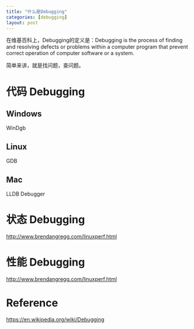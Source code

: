 ```yaml
---
title: "什么是Debugging"
categories: [debugging]
layout: post
---
```


在维基百科上，Debugging的定义是：Debugging is the process of finding and resolving defects or problems within a computer program that prevent correct operation of computer software or a system.

简单来讲，就是找问题，查问题。


# 代码 Debugging

## Windows

WinDgb

## Linux

GDB

## Mac

LLDB Debugger


# 状态 Debugging

http://www.brendangregg.com/linuxperf.html

# 性能 Debugging

http://www.brendangregg.com/linuxperf.html



# Reference

https://en.wikipedia.org/wiki/Debugging